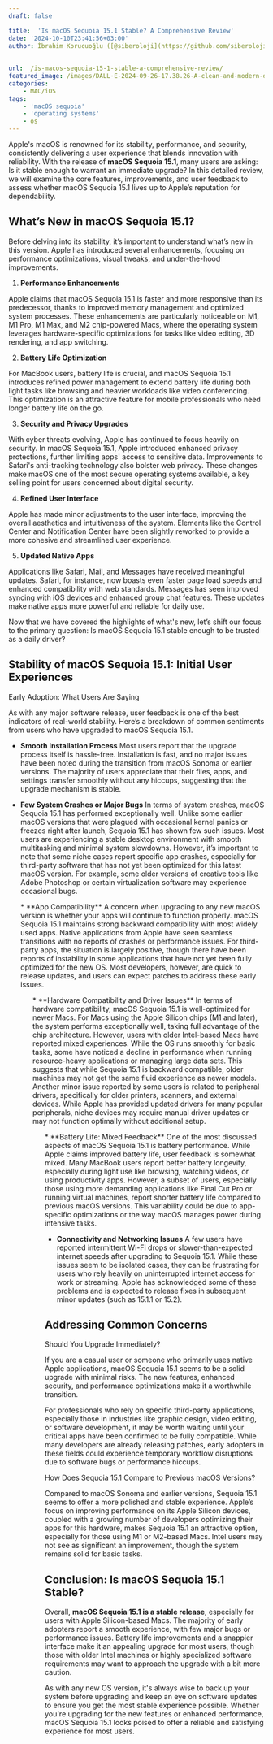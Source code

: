 ```yaml
---
draft: false

title:  'Is macOS Sequoia 15.1 Stable? A Comprehensive Review'
date: '2024-10-10T23:41:56+03:00'
author: İbrahim Korucuoğlu ([@siberoloji](https://github.com/siberoloji))
 
 
url:  /is-macos-sequoia-15-1-stable-a-comprehensive-review/ 
featured_image: /images/DALL·E-2024-09-26-17.38.26-A-clean-and-modern-depiction-of-macOS-Sequoia-with-a-sleek-laptop-displaying-a-vibrant-desktop-background-of-a-majestic-giant-sequoia-forest-in-the-b.webp
categories:
    - MAC/iOS
tags:
    - 'macOS sequoia'
    - 'operating systems'
    - os
---
```



Apple's macOS is renowned for its stability, performance, and security, consistently delivering a user experience that blends innovation with reliability. With the release of **macOS Sequoia 15.1**, many users are asking: Is it stable enough to warrant an immediate upgrade? In this detailed review, we will examine the core features, improvements, and user feedback to assess whether macOS Sequoia 15.1 lives up to Apple’s reputation for dependability.



## What’s New in macOS Sequoia 15.1?



Before delving into its stability, it’s important to understand what’s new in this version. Apple has introduced several enhancements, focusing on performance optimizations, visual tweaks, and under-the-hood improvements.



1. **Performance Enhancements**



Apple claims that macOS Sequoia 15.1 is faster and more responsive than its predecessor, thanks to improved memory management and optimized system processes. These enhancements are particularly noticeable on M1, M1 Pro, M1 Max, and M2 chip-powered Macs, where the operating system leverages hardware-specific optimizations for tasks like video editing, 3D rendering, and app switching.



2. **Battery Life Optimization**



For MacBook users, battery life is crucial, and macOS Sequoia 15.1 introduces refined power management to extend battery life during both light tasks like browsing and heavier workloads like video conferencing. This optimization is an attractive feature for mobile professionals who need longer battery life on the go.



3. **Security and Privacy Upgrades**



With cyber threats evolving, Apple has continued to focus heavily on security. In macOS Sequoia 15.1, Apple introduced enhanced privacy protections, further limiting apps' access to sensitive data. Improvements to Safari's anti-tracking technology also bolster web privacy. These changes make macOS one of the most secure operating systems available, a key selling point for users concerned about digital security.



4. **Refined User Interface**



Apple has made minor adjustments to the user interface, improving the overall aesthetics and intuitiveness of the system. Elements like the Control Center and Notification Center have been slightly reworked to provide a more cohesive and streamlined user experience.



5. **Updated Native Apps**



Applications like Safari, Mail, and Messages have received meaningful updates. Safari, for instance, now boasts even faster page load speeds and enhanced compatibility with web standards. Messages has seen improved syncing with iOS devices and enhanced group chat features. These updates make native apps more powerful and reliable for daily use.



Now that we have covered the highlights of what's new, let’s shift our focus to the primary question: Is macOS Sequoia 15.1 stable enough to be trusted as a daily driver?



## Stability of macOS Sequoia 15.1: Initial User Experiences



Early Adoption: What Users Are Saying



As with any major software release, user feedback is one of the best indicators of real-world stability. Here’s a breakdown of common sentiments from users who have upgraded to macOS Sequoia 15.1.


* **Smooth Installation Process** Most users report that the upgrade process itself is hassle-free. Installation is fast, and no major issues have been noted during the transition from macOS Sonoma or earlier versions. The majority of users appreciate that their files, apps, and settings transfer smoothly without any hiccups, suggesting that the upgrade mechanism is stable.

* **Few System Crashes or Major Bugs** In terms of system crashes, macOS Sequoia 15.1 has performed exceptionally well. Unlike some earlier macOS versions that were plagued with occasional kernel panics or freezes right after launch, Sequoia 15.1 has shown few such issues. Most users are experiencing a stable desktop environment with smooth multitasking and minimal system slowdowns.
However, it’s important to note that some niche cases report specific app crashes, especially for third-party software that has not yet been optimized for this latest macOS version. For example, some older versions of creative tools like Adobe Photoshop or certain virtualization software may experience occasional bugs.


<!-- wp:list {"ordered":true,"start":3} -->
<ol start="3" class="wp-block-list">* **App Compatibility** A concern when upgrading to any new macOS version is whether your apps will continue to function properly. macOS Sequoia 15.1 maintains strong backward compatibility with most widely used apps. Native applications from Apple have seen seamless transitions with no reports of crashes or performance issues.
For third-party apps, the situation is largely positive, though there have been reports of instability in some applications that have not yet been fully optimized for the new OS. Most developers, however, are quick to release updates, and users can expect patches to address these early issues.


<!-- wp:list {"ordered":true,"start":4} -->
<ol start="4" class="wp-block-list">* **Hardware Compatibility and Driver Issues** In terms of hardware compatibility, macOS Sequoia 15.1 is well-optimized for newer Macs. For Macs using the Apple Silicon chips (M1 and later), the system performs exceptionally well, taking full advantage of the chip architecture. However, users with older Intel-based Macs have reported mixed experiences. While the OS runs smoothly for basic tasks, some have noticed a decline in performance when running resource-heavy applications or managing large data sets. This suggests that while Sequoia 15.1 is backward compatible, older machines may not get the same fluid experience as newer models.
Another minor issue reported by some users is related to peripheral drivers, specifically for older printers, scanners, and external devices. While Apple has provided updated drivers for many popular peripherals, niche devices may require manual driver updates or may not function optimally without additional setup.


<!-- wp:list {"ordered":true,"start":5} -->
<ol start="5" class="wp-block-list">* **Battery Life: Mixed Feedback** One of the most discussed aspects of macOS Sequoia 15.1 is battery performance. While Apple claims improved battery life, user feedback is somewhat mixed. Many MacBook users report better battery longevity, especially during light use like browsing, watching videos, or using productivity apps. However, a subset of users, especially those using more demanding applications like Final Cut Pro or running virtual machines, report shorter battery life compared to previous macOS versions. This variability could be due to app-specific optimizations or the way macOS manages power during intensive tasks.

* **Connectivity and Networking Issues** A few users have reported intermittent Wi-Fi drops or slower-than-expected internet speeds after upgrading to Sequoia 15.1. While these issues seem to be isolated cases, they can be frustrating for users who rely heavily on uninterrupted internet access for work or streaming. Apple has acknowledged some of these problems and is expected to release fixes in subsequent minor updates (such as 15.1.1 or 15.2).
## Addressing Common Concerns



Should You Upgrade Immediately?



If you are a casual user or someone who primarily uses native Apple applications, macOS Sequoia 15.1 seems to be a solid upgrade with minimal risks. The new features, enhanced security, and performance optimizations make it a worthwhile transition.



For professionals who rely on specific third-party applications, especially those in industries like graphic design, video editing, or software development, it may be worth waiting until your critical apps have been confirmed to be fully compatible. While many developers are already releasing patches, early adopters in these fields could experience temporary workflow disruptions due to software bugs or performance hiccups.



How Does Sequoia 15.1 Compare to Previous macOS Versions?



Compared to macOS Sonoma and earlier versions, Sequoia 15.1 seems to offer a more polished and stable experience. Apple’s focus on improving performance on its Apple Silicon devices, coupled with a growing number of developers optimizing their apps for this hardware, makes Sequoia 15.1 an attractive option, especially for those using M1 or M2-based Macs. Intel users may not see as significant an improvement, though the system remains solid for basic tasks.



## Conclusion: Is macOS Sequoia 15.1 Stable?



Overall, **macOS Sequoia 15.1 is a stable release**, especially for users with Apple Silicon-based Macs. The majority of early adopters report a smooth experience, with few major bugs or performance issues. Battery life improvements and a snappier interface make it an appealing upgrade for most users, though those with older Intel machines or highly specialized software requirements may want to approach the upgrade with a bit more caution.



As with any new OS version, it's always wise to back up your system before upgrading and keep an eye on software updates to ensure you get the most stable experience possible. Whether you're upgrading for the new features or enhanced performance, macOS Sequoia 15.1 looks poised to offer a reliable and satisfying experience for most users.
